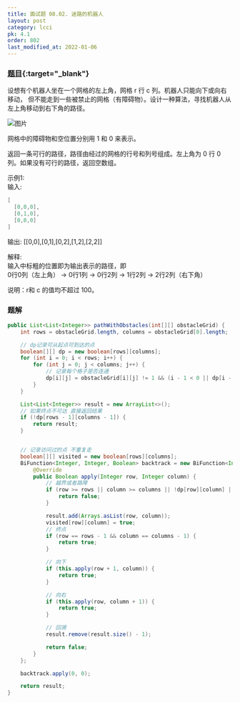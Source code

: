 ```yaml
---
title: 面试题 08.02. 迷路的机器人
layout: post
category: lcci
pk: 4.1
order: 802
last_modified_at: 2022-01-06
---
```


### [题目](https://leetcode-cn.com/robot-in-a-grid-lcci/){:target="_blank"}

设想有个机器人坐在一个网格的左上角，网格 r 行 c 列。机器人只能向下或向右移动，
但不能走到一些被禁止的网格（有障碍物）。设计一种算法，寻找机器人从左上角移动到右下角的路径。

![图片](https://cdn.jsdelivr.net/gh/PasseRR/JavaLeetCode/docs/images/4/0802/robot_maze.png)

网格中的障碍物和空位置分别用 1 和 0 来表示。

返回一条可行的路径，路径由经过的网格的行号和列号组成。左上角为 0 行 0 列。如果没有可行的路径，返回空数组。

示例1:  
输入:  

```java
[
  [0,0,0],
  [0,1,0],
  [0,0,0]
]
```

输出: [[0,0],[0,1],[0,2],[1,2],[2,2]]  

解释:  
输入中标粗的位置即为输出表示的路径，即  
0行0列（左上角） -> 0行1列 -> 0行2列 -> 1行2列 -> 2行2列（右下角）

说明：r和 c 的值均不超过 100。

### 题解

```java
public List<List<Integer>> pathWithObstacles(int[][] obstacleGrid) {
    int rows = obstacleGrid.length, columns = obstacleGrid[0].length;

    // dp记录可从起点可到达的点
    boolean[][] dp = new boolean[rows][columns];
    for (int i = 0; i < rows; i++) {
        for (int j = 0; j < columns; j++) {
            // 记录每个格子是否连通
            dp[i][j] = obstacleGrid[i][j] != 1 && (i - 1 < 0 || dp[i - 1][j] || j - 1 < 0 || dp[i][j - 1]);
        }
    }

    List<List<Integer>> result = new ArrayList<>();
    // 如果终点不可达 直接返回结果
    if (!dp[rows - 1][columns - 1]) {
        return result;
    }


    // 记录访问过的点 不重复走
    boolean[][] visited = new boolean[rows][columns];
    BiFunction<Integer, Integer, Boolean> backtrack = new BiFunction<Integer, Integer, Boolean>() {
        @Override
        public Boolean apply(Integer row, Integer column) {
            // 越界或者路障
            if (row >= rows || column >= columns || !dp[row][column] || visited[row][column]) {
                return false;
            }

            result.add(Arrays.asList(row, column));
            visited[row][column] = true;
            // 终点
            if (row == rows - 1 && column == columns - 1) {
                return true;
            }

            // 向下
            if (this.apply(row + 1, column)) {
                return true;
            }

            // 向右
            if (this.apply(row, column + 1)) {
                return true;
            }

            // 回溯
            result.remove(result.size() - 1);

            return false;
        }
    };

    backtrack.apply(0, 0);

    return result;
}
```